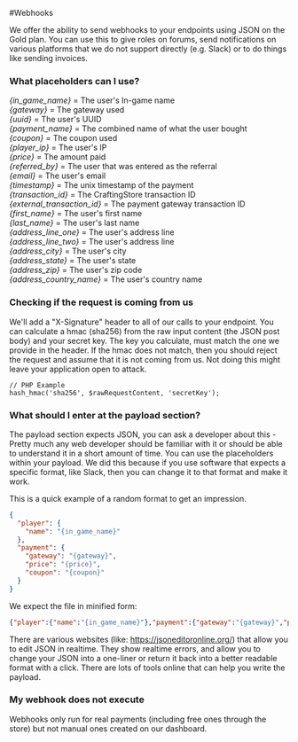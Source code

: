 #Webhooks

We offer the ability to send webhooks to your endpoints using JSON on the Gold plan. You can use this to give roles on forums, send notifications on various platforms that we do not support directly (e.g. Slack) or to do things like sending invoices.

### What placeholders can I use?
*{in_game_name}* = The user's In-game name  
*{gateway}* = The gateway used  
*{uuid}* = The user's UUID  
*{payment_name}* = The combined name of what the user bought    
*{coupon}* = The coupon used    
*{player_ip}* = The user's IP   
*{price}* = The amount paid   
*{referred_by}* = The user that was entered as the referral   
*{email}* = The user's email    
*{timestamp}* = The unix timestamp of the payment   
*{transaction_id}* = The CraftingStore transaction ID   
*{external_transaction_id}* = The payment gateway transaction ID    
*{first_name}* = The user's first name  
*{last_name}* = The user's last name    
*{address_line_one}* = The user's address line  
*{address_line_two}* = The user's address line  
*{address_city}* = The user's city    
*{address_state}* = The user's state    
*{address_zip}* = The user's zip code    
*{address_country_name}* = The user's country name  

### Checking if the request is coming from us
We'll add a "X-Signature" header to all of our calls to your endpoint. You can calculate a hmac (sha256) from the raw input content (the JSON post body) and your secret key. The key you calculate, must match the one we provide in the header. If the hmac does not match, then you should reject the request and assume that it is not coming from us. Not doing this might leave your application open to attack.

```
// PHP Example
hash_hmac('sha256', $rawRequestContent, 'secretKey');
```

### What should I enter at the payload section?
The payload section expects JSON, you can ask a developer about this - Pretty much any web developer should be familiar with it or should be able to understand it in a short amount of time. You can use the placeholders within your payload. We did this because if you use software that expects a specific format, like Slack, then you can change it to that format and make it work.

This is a quick example of a random format to get an impression. 
```json
{
  "player": {
    "name": "{in_game_name}"
  },
  "payment": {
    "gateway": "{gateway}",
    "price": "{price}",
    "coupon": "{coupon}"
  }
}
```

We expect the file in minified form:

```json
{"player":{"name":"{in_game_name}"},"payment":{"gateway":"{gateway}","price":"{price}","coupon":"{coupon}"}}
```

There are various websites (like: https://jsoneditoronline.org/) that allow you to edit JSON in realtime. They show realtime errors, and allow you to change your JSON into a one-liner or return it back into a better readable format with a click. There are lots of tools online that can help you write the payload.

### My webhook does not execute
Webhooks only run for real payments (including free ones through the store) but not manual ones created on our dashboard.